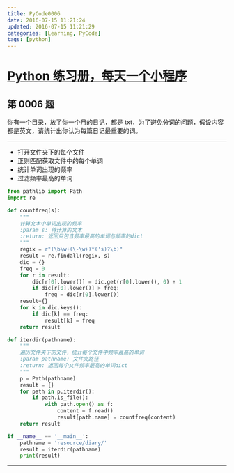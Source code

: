 ```yaml
---
title: PyCode0006
date: 2016-07-15 11:21:24
updated: 2016-07-15 11:21:29
categories: [Learning, PyCode]
tags: [python]
---
```


# [Python 练习册，每天一个小程序](https://github.com/Yixiaohan/show-me-the-code)

## 第 0006 题

你有一个目录，放了你一个月的日记，都是 txt，为了避免分词的问题，假设内容都是英文，请统计出你认为每篇日记最重要的词。

------------

- 打开文件夹下的每个文件
- 正则匹配获取文件中的每个单词
- 统计单词出现的频率
- 过滤频率最高的单词

```python
from pathlib import Path
import re

def countfreq(s):
    """
    计算文本中单词出现的频率
    :param s: 待计算的文本
    :return: 返回只包含频率最高的单词与频率的dict
    """
    regix = r"(\b\w+(\-\w+)*('s)?\b)"
    result = re.findall(regix, s)
    dic = {}
    freq = 0
    for r in result:
        dic[r[0].lower()] = dic.get(r[0].lower(), 0) + 1
        if dic[r[0].lower()] > freq:
            freq = dic[r[0].lower()]
    result={}
    for k in dic.keys():
        if dic[k] == freq:
            result[k] = freq
    return result

def iterdir(pathname):
    """
    遍历文件夹下的文件，统计每个文件中频率最高的单词
    :param pathname: 文件夹路径
    :return: 返回每个文件频率最高的单词dict
    """
    p = Path(pathname)
    result = {}
    for path in p.iterdir():
        if path.is_file():
            with path.open() as f:
                content = f.read()
                result[path.name] = countfreq(content)
    return result

if __name__ == '__main__':
    pathname = 'resource/diary/'
    result = iterdir(pathname)
    print(result)
```


------------